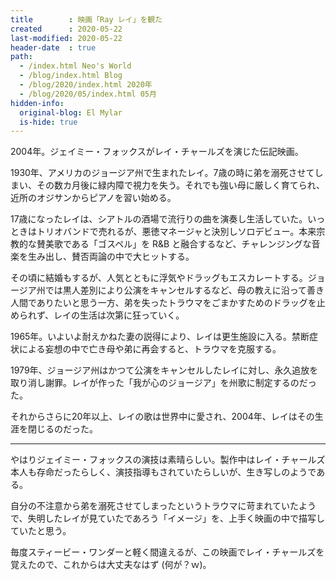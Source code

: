 ```yaml
---
title        : 映画「Ray レイ」を観た
created      : 2020-05-22
last-modified: 2020-05-22
header-date  : true
path:
  - /index.html Neo's World
  - /blog/index.html Blog
  - /blog/2020/index.html 2020年
  - /blog/2020/05/index.html 05月
hidden-info:
  original-blog: El Mylar
  is-hide: true
---
```


2004年。ジェイミー・フォックスがレイ・チャールズを演じた伝記映画。

1930年、アメリカのジョージア州で生まれたレイ。7歳の時に弟を溺死させてしまい、その数カ月後に緑内障で視力を失う。それでも強い母に厳しく育てられ、近所のオジサンからピアノを習い始める。

17歳になったレイは、シアトルの酒場で流行りの曲を演奏し生活していた。いっときはトリオバンドで売れるが、悪徳マネージャと決別しソロデビュー。本来宗教的な賛美歌である「ゴスペル」を R&B と融合するなど、チャレンジングな音楽を生み出し、賛否両論の中で大ヒットする。

その頃に結婚もするが、人気とともに浮気やドラッグもエスカレートする。ジョージア州では黒人差別により公演をキャンセルするなど、母の教えに沿って善き人間でありたいと思う一方、弟を失ったトラウマをごまかすためのドラッグを止められず、レイの生活は次第に狂っていく。

1965年。いよいよ耐えかねた妻の説得により、レイは更生施設に入る。禁断症状による妄想の中で亡き母や弟に再会すると、トラウマを克服する。

1979年、ジョージア州はかつて公演をキャンセルしたレイに対し、永久追放を取り消し謝罪。レイが作った「我が心のジョージア」を州歌に制定するのだった。

それからさらに20年以上、レイの歌は世界中に愛され、2004年、レイはその生涯を閉じるのだった。

---

やはりジェイミー・フォックスの演技は素晴らしい。製作中はレイ・チャールズ本人も存命だったらしく、演技指導もされていたらしいが、生き写しのようである。

自分の不注意から弟を溺死させてしまったというトラウマに苛まれていたようで、失明したレイが見ていたであろう「イメージ」を、上手く映画の中で描写していたと思う。

毎度スティービー・ワンダーと軽く間違えるが、この映画でレイ・チャールズを覚えたので、これからは大丈夫なはず (何が？ｗ)。
